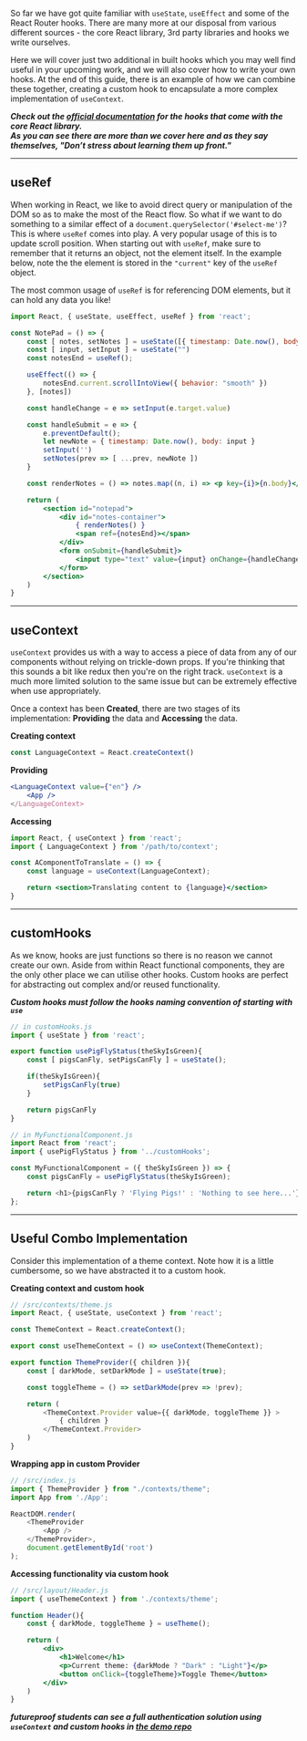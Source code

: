 So far we have got quite familiar with `useState`, `useEffect` and some of the React Router hooks. There are many more at our disposal from various different sources - the core React library, 3rd party libraries and hooks we write ourselves.

Here we will cover just two additional in built hooks which you may well find useful in your upcoming work, and we will also cover how to write your own hooks. At the end of this guide, there is an example of how we can combine these together, creating a custom hook to encapsulate a more complex implementation of `useContext`.

**_Check out the [official documentation](https://reactjs.org/docs/hooks-reference.html) for the hooks that come with the core React library. \
As you can see there are more than we cover here and as they say themselves, "Don’t stress about learning them up front."_**

---

## useRef
When working in React, we like to avoid direct query or manipulation of the DOM so as to make the most of the React flow. So what if we want to do something to a similar effect of a `document.querySelector('#select-me')`? This is where `useRef` comes into play. A very popular usage of this is to update scroll position. When starting out with `useRef`, make sure to remember that it returns an object, not the element itself. In the example below, note the the element is stored in the `"current"` key of the `useRef` object.

The most common usage of `useRef` is for referencing DOM elements, but it can hold any data you like!

```jsx
import React, { useState, useEffect, useRef } from 'react';

const NotePad = () => {
    const [ notes, setNotes ] = useState([{ timestamp: Date.now(), body: 'Welcome to your NotePad!'}])
    const [ input, setInput ] = useState("")
    const notesEnd = useRef();

    useEffect(() => {
        notesEnd.current.scrollIntoView({ behavior: "smooth" })
    }, [notes])

    const handleChange = e => setInput(e.target.value)

    const handleSubmit = e => {
        e.preventDefault();
        let newNote = { timestamp: Date.now(), body: input }
        setInput('')
        setNotes(prev => [ ...prev, newNote ])
    }

    const renderNotes = () => notes.map((n, i) => <p key={i}>{n.body}</p>)

    return (
        <section id="notepad">
            <div id="notes-container">
                { renderNotes() }
                <span ref={notesEnd}></span>
            </div>
            <form onSubmit={handleSubmit}>
                <input type="text" value={input} onChange={handleChange}/>
            </form>
        </section>
    )
}
```

---

## useContext
`useContext` provides us with a way to access a piece of data from any of our components without relying on trickle-down props. If you're thinking that this sounds a bit like redux then you're on the right track. `useContext` is a much more limited solution to the same issue but can be extremely effective when use appropriately.

Once a context has been **Created**, there are two stages of its implementation: **Providing** the data and **Accessing** the data.

**Creating context**
```js
const LanguageContext = React.createContext()
```

**Providing**
```jsx
<LanguageContext value={"en"} />
    <App />
</LanguageContext>
```

**Accessing**
```jsx
import React, { useContext } from 'react';
import { LanguageContext } from '/path/to/context';

const AComponentToTranslate = () => {
    const language = useContext(LanguageContext);

    return <section>Translating content to {language}</section>
}
```


---

##  customHooks
As we know, hooks are just functions so there is no reason we cannot create our own. Aside from within React functional components, they are the only other place we can utilise other hooks. Custom hooks are perfect for abstracting out complex and/or reused functionality.

_**Custom hooks must follow the hooks naming convention of starting with `use`**_

```js
// in customHooks.js
import { useState } from 'react';

export function usePigFlyStatus(theSkyIsGreen){
    const [ pigsCanFly, setPigsCanFly ] = useState();

    if(theSkyIsGreen){
        setPigsCanFly(true)
    }

    return pigsCanFly
}
```

```js
// in MyFunctionalComponent.js
import React from 'react';
import { usePigFlyStatus } from '../customHooks';

const MyFunctionalComponent = ({ theSkyIsGreen }) => {
    const pigsCanFly = usePigFlyStatus(theSkyIsGreen);

    return <h1>{pigsCanFly ? 'Flying Pigs!' : 'Nothing to see here...'}</h1>
};
```

---

##  Useful Combo Implementation
Consider this implementation of a theme context. Note how it is a little cumbersome, so we have abstracted it to a custom hook.

**Creating context and custom hook**
```js
// /src/contexts/theme.js
import React, { useState, useContext } from 'react';

const ThemeContext = React.createContext();

export const useThemeContext = () => useContext(ThemeContext);

export function ThemeProvider({ children }){
    const [ darkMode, setDarkMode ] = useState(true);

    const toggleTheme = () => setDarkMode(prev => !prev);

    return (
        <ThemeContext.Provider value={{ darkMode, toggleTheme }} >
            { children }
        </ThemeContext.Provider>
    )
}
```

**Wrapping app in custom Provider**
```js
// /src/index.js
import { ThemeProvider } from "./contexts/theme";
import App from './App';

ReactDOM.render(
    <ThemeProvider
        <App />
    </ThemeProvider>,
    document.getElementById('root')
);
```

**Accessing functionality via custom hook**
```jsx
// /src/layout/Header.js
import { useThemeContext } from './contexts/theme';

function Header(){
    const { darkMode, toggleTheme } = useTheme();

    return (
        <div>
            <h1>Welcome</h1>
            <p>Current theme: {darkMode ? "Dark" : "Light"}</p>
            <button onClick={toggleTheme}>Toggle Theme</button>
        </div>
    )
}
```

_**futureproof students can see a full authentication solution using `useContext` and custom hooks in [the demo repo](https://github.com/getfutureproof/fp_study_notes_advanced_hooks)**_
